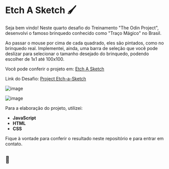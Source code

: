 # Etch A Sketch 🖌️

Seja bem vindo! Neste quarto desafio do Treinamento "The Odin Project", desenvolvi o famoso brinquedo conhecido como "Traço Mágico" no Brasil. 

Ao passar o mouse por cima de cada quadrado, eles são pintados, como no brinquedo real. Implementei, ainda, uma barra de seleção que você pode deslizar para selecionar o tamanho desejado do brinquedo, podendo escolher de 1x1 até 100x100.

Você pode conferir o projeto em: [Etch A Sketch](https://gabrielcarvalhoc.github.io/odin-etch-a-sketch/)

Link do Desafio: [Project Etch-a-Sketch](https://www.theodinproject.com/lessons/foundations-etch-a-sketch)

![image](https://user-images.githubusercontent.com/82124316/175163442-87212d8b-d707-4eda-a929-4626ec179a40.png)

![image](https://user-images.githubusercontent.com/82124316/175166792-7ea42a04-f758-4852-a2b7-b45880a8a1bf.png)

Para a elaboração do projeto, utilizei:

- **JavaScript**
- **HTML**
- **CSS**

Fique à vontade para conferir o resultado neste repositório e para entrar em contato.

## :rocket:
